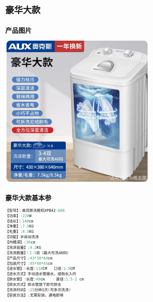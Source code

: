 # 豪华大款

## 产品图片

![](./img/豪华大款.jpg)

## 豪华大款基本参

```c#
【型号】：奥克斯洗鞋机XPB42-608
【功率】:220W
【线长】：140cm
【净重】:7.5KG
【毛重】:8.5KG
【功能】半自动洗涤
【内桶深】:36cm
【洗涤容量】:4.2KG
【洗涤数量】：2-3双（最大可洗46码）
【产品尺寸】:43*38*64cm
【包装尺寸】:45*40*65cm
【进水管】:长度:118CM   口径:1.5CM
【进水方式】手动进水管接水，或倒水入内
【排水管】:长度:49cm     直径:1.5-2 cm
【排水方式】排水管放下即可排水
【洗涤时间】:15分钟1次(可多次洗涤)
【安装方法】:无需安装，通电即用
```
